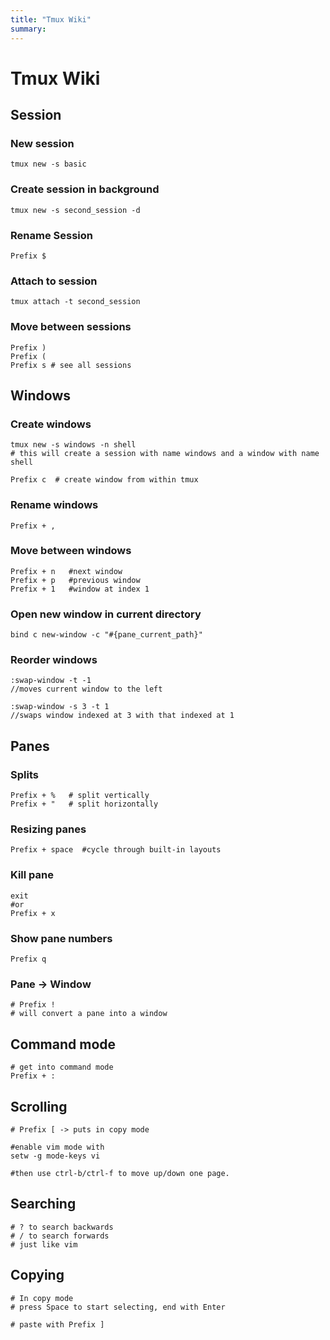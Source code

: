 ```yaml
---
title: "Tmux Wiki"
summary: 
---
```


Tmux Wiki
===

Session
---

### New session

```
tmux new -s basic
```

### Create session in background

```
tmux new -s second_session -d
```

### Rename Session

```
Prefix $
```

### Attach to session

```
tmux attach -t second_session
```

### Move between sessions

```
Prefix )
Prefix (
Prefix s # see all sessions
```

Windows
---

### Create windows

```
tmux new -s windows -n shell
# this will create a session with name windows and a window with name shell
```

```
Prefix c  # create window from within tmux
```

### Rename windows

```
Prefix + ,
```

### Move between windows

```
Prefix + n   #next window
Prefix + p   #previous window
Prefix + 1   #window at index 1
```

### Open new window in current directory

```
bind c new-window -c "#{pane_current_path}"
```

### Reorder windows

```
:swap-window -t -1
//moves current window to the left

:swap-window -s 3 -t 1
//swaps window indexed at 3 with that indexed at 1
```


Panes
---

### Splits

```
Prefix + %   # split vertically
Prefix + "   # split horizontally
```

### Resizing panes

```
Prefix + space  #cycle through built-in layouts
```

### Kill pane

```
exit
#or
Prefix + x
```

### Show pane numbers

```
Prefix q
```

### Pane → Window

```
# Prefix !
# will convert a pane into a window
```

Command mode
---

```
# get into command mode
Prefix + :
```

Scrolling
---

```
# Prefix [ -> puts in copy mode
```

```
#enable vim mode with
setw -g mode-keys vi

#then use ctrl-b/ctrl-f to move up/down one page.
```

Searching
---

```
# ? to search backwards
# / to search forwards
# just like vim
```

Copying
---

```
# In copy mode
# press Space to start selecting, end with Enter

# paste with Prefix ]
```
